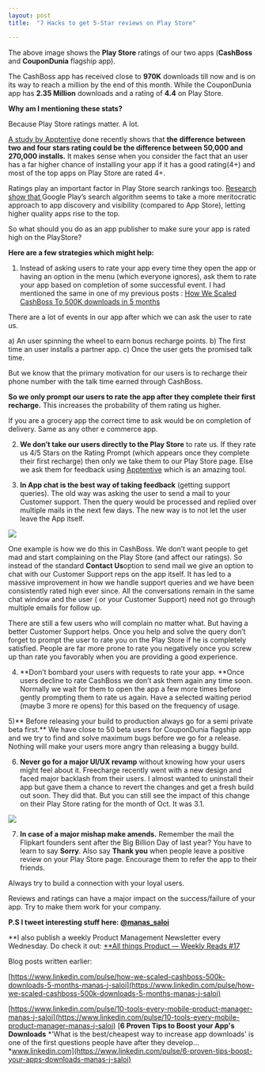 ```yaml
---
layout: post
title:  "7 Hacks to get 5-Star reviews on Play Store"

---
```




The above image shows the **Play Store** ratings of our two apps (**CashBoss** and **CouponDunia** flagship app).

The CashBoss app has received close to **970K** downloads till now and is on its way to reach a million by the end of this month. While the CouponDunia app has **2.35 Million** downloads and a rating of **4.4** on Play Store.

**Why am I mentioning these stats?**

Because Play Store ratings matter. A lot.

[A study by Apptentive](http://www.huffingtonpost.com/young-entrepreneur-council/mobile-app-ratings-whats_b_8051016.html?ir=India&adsSiteOverride=in) done recently shows that **the difference between two and four stars rating could be the difference between 50,000 and 270,000 installs.** It makes sense when you consider the fact that an user has a far higher chance of installing your app if it has a good rating(4+) and most of the top apps on Play Store are rated 4+.

Ratings play an important factor in Play Store search rankings too. [Research show that ](http://www.adweek.com/socialtimes/how-rating-affects-ranking-in-search-results-and-top-charts-across-platforms/527476?red=im)Google Play’s search algorithm seems to take a more meritocratic approach to app discovery and visibility (compared to App Store), letting higher quality apps rise to the top.

So what should you do as an app publisher to make sure your app is rated high on the PlayStore?

**Here are a few strategies which might help:**

1. Instead of asking users to rate your app every time they open the app or having an option in the menu (which everyone ignores), ask them to rate your app based on completion of some successful event. I had mentioned the same in one of my previous posts : [How We Scaled CashBoss To 500K downloads in 5 months](https://www.linkedin.com/pulse/how-we-scaled-cashboss-500k-downloads-5-months-manas-j-saloi)

There are a lot of events in our app after which we can ask the user to rate us.

a) An user spinning the wheel to earn bonus recharge points.
b) The first time an user installs a partner app.
c) Once the user gets the promised talk time.

But we know that the primary motivation for our users is to recharge their phone number with the talk time earned through CashBoss.

**So we only prompt our users to rate the app after they complete their first recharge.** This increases the probability of them rating us higher.

If you are a grocery app the correct time to ask would be on completion of delivery. Same as any other e commerce app.

2) **We don’t take our users directly to the Play Store** to rate us. If they rate us 4/5 Stars on the Rating Prompt (which appears once they complete their first recharge) then only we take them to our Play Store page. Else we ask them for feedback using [Apptentive](http://www.apptentive.com/) which is an amazing tool.

3) **In App chat is the best way of taking feedback** (getting support queries). The old way was asking the user to send a mail to your Customer support. Then the query would be processed and replied over multiple mails in the next few days. The new way is to not let the user leave the App itself.

![](https://cdn-images-1.medium.com/max/2000/0*7LfhkhtnBEy8JE0k.png)

One example is how we do this in CashBoss. We don’t want people to get mad and start complaining on the Play Store (and affect our ratings). So instead of the standard **Contact Us**option to send mail we give an option to chat with our Customer Support reps on the app itself. It has led to a massive improvement in how we handle support queries and we have been consistently rated high ever since. All the conversations remain in the same chat window and the user ( or your Customer Support) need not go through multiple emails for follow up.

There are still a few users who will complain no matter what. But having a better Customer Support helps. Once you help and solve the query don’t forget to prompt the user to rate you on the Play Store if he is completely satisfied. People are far more prone to rate you negatively once you screw up than rate you favorably when you are providing a good experience.

4) **Don’t bombard your users with requests to rate your app. **Once users decline to rate CashBoss we don’t ask them again any time soon. Normally we wait for them to open the app a few more times before gently prompting them to rate us again. Have a selected waiting period (maybe 3 more re opens) for this based on the frequency of usage.

5)** Before releasing your build to production always go for a semi private beta first.** We have close to 50 beta users for CouponDunia flagship app and we try to find and solve maximum bugs before we go for a release. Nothing will make your users more angry than releasing a buggy build.

6) **Never go for a major UI/UX revamp** without knowing how your users might feel about it. Freecharge recently went with a new design and faced major backlash from their users. I almost wanted to uninstall their app but gave them a chance to revert the changes and get a fresh build out soon. They did that. But you can still see the impact of this change on their Play Store rating for the month of Oct. It was 3.1.

![](https://cdn-images-1.medium.com/max/2000/0*PLNo7dgQitCvb7G5.png)

7) **In case of a major mishap make amends.** Remember the mail the Flipkart founders sent after the Big Billion Day of last year? You have to learn to say **Sorry**. Also say **Thank you** when people leave a positive review on your Play Store page. Encourage them to refer the app to their friends.

Always try to build a connection with your loyal users.

Reviews and ratings can have a major impact on the success/failure of your app. Try to make them work for your company.

**P.S I tweet interesting stuff here: [@manas_saloi](https://twitter.com/manas_saloi)**

**I also publish a weekly Product Management Newsletter every Wednesday. Do check it out: [**All things Product — Weekly Reads #17](https://www.linkedin.com/pulse/all-things-product-weekly-reads-17-manas-j-saloi)

Blog posts written earlier:

[https://www.linkedin.com/pulse/how-we-scaled-cashboss-500k-downloads-5-months-manas-j-saloi](https://www.linkedin.com/pulse/how-we-scaled-cashboss-500k-downloads-5-months-manas-j-saloi)

[https://www.linkedin.com/pulse/10-tools-every-mobile-product-manager-manas-j-saloi](https://www.linkedin.com/pulse/10-tools-every-mobile-product-manager-manas-j-saloi)
[**6 Proven Tips to Boost your App's Downloads**
*'What is the best/cheapest way to increase app downloads' is one of the first questions people have after they develop…*www.linkedin.com](https://www.linkedin.com/pulse/6-proven-tips-boost-your-apps-downloads-manas-j-saloi)
